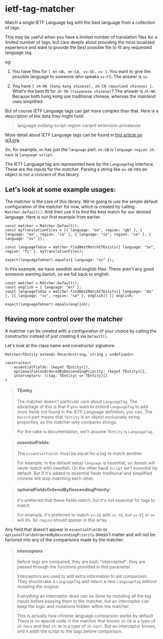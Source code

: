 # ietf-tag-matcher

Match a single IETF Language tag with the best language from a collection of tags.

This may be useful when you have a limited number of translation files for a limited number of tags, but care deeply about providing the most localized experience and want to provide the best possible file to fit any requested language tag.

eg:

1) You have files for `[ en-GB, en-CA, sv-SE, sv ]`. You want to give the possible language to someone who speaks `sv-FI`. The answer is `sv`.

2) You have `[ zh-HK (hong kong chinese), zh-CN (mainland chinese) ]`. What's the best fit for `zh-TW (taiwanese chinese)`? The answer is `zh-HK`. Because both hong kong use traditional chinese, whereas the mainland uses simplified. 


But of course IETF Language tags can get more complex than that. Here is a description of the data they might hold:

> language-extlang-script-region-variant-extension-privateuse

More detail about IETF Language tags can be found in [this article on w3.org](https://www.w3.org/International/articles/language-tags/).

So, for example, `en` has just the `language` part. `en-GB` is `language-region`. `zh-hant` is `language-script`.

The IETF Language tag are represented here by the `LanguageTag` interface. These are the inputs for the *matcher*. Parsing a string like `en-GB` into an object is not a concern of this library.

## Let's look at some example usages:

The *matcher* is the core of this library. We're going to use the simple default configuration of the *matcher* for now, which is created by calling `Matcher.Default()`. And then use it to find the best match for our desired language. Here is our first example from earlier:

    const matcher = Matcher.Default();
    const myTranslationFiles = [{ language: "en", region: "gb" }, { language: "en", region: "ca" }, { language: "sv", region: "se" }, { language: "sv" }];

    const languageToUse = matcher.findBestMatchIfExists({ language: "sv", region: "fi" }, myTranslationFiles);

    expect(languageToUser).equals({ language: "sv" });

In this example, we have swedish and english files. These aren't any good someone wanting danish, so we fall back to english.

    const matcher = Matcher.Default();
    const english = { language: "en" };
    const languageToUse = matcher.findBestMatchIfExists({ language: "da" }, [{ language: "sv", region: "se" }, english]) || english;

    expect(languageToUser).equals(english);


## Having more control over the matcher

A matcher can be created with a configuration of your choice by calling the constructor instead of just creating it via `Default()`.

Let's look at the class name and constructor signature: 

    Matcher<TEntity extends Record<string, string | undefined>>

    constructor(
        essentialFields: (keyof TEntity)[],
        optionalFieldsOrderedByDescendingPriority: (keyof TEntity)[],
        interceptors: ((tag: TEntity) => TEntity)[]
    )

> #### TEntity
> The matcher doesn't particular care about `LanguageTag`. The advantage of this is that if you want to extend `LanguageTag` to add more fields not found in the IETF Language definition, you can. The `Record` part means that `TEntity` is an object exclusively string properties, as the matcher only compares strings. 
>
>For the sake is documentation, we'll assume `TEntity` is `LanguageTag`.

> #### essentialFields:
> The `essentialFields` must be equal for a tag to match another.
>
>For example, in the default setup `language` is essential, so danish will never match with swedish. On the other hand `Script` isn't essential by default. But if it's added to essential fields traditional and simplified chinese will stop matching each other.

> #### optionalFieldsOrderedByDescendingPriority:
> It's preferred that these fields match, but it's not essential for tags to match.
>
> For example, it's preferred to match `sv-SE` with `sv-SE`, but `sv-FI` or `sv` will do. So `region` should appear in this array.


Any field that doesn't appear in `essentialFields` or `optionalFieldsOrderedByDescendingPriority` doesn't matter and will not be factored into any of the comparisons made by the matcher.

> #### interceptors
> Before tags are compared, they are both "intercepted": they are passed through the functions provided in this parameter.
>
> Interceptors are used to add extra information to aid comparison. They should take a `LanguageTag` and return a new `LanguageTag` without mutating the original.
>
> Everything an interceptor does can be done by mutating all the tag inputs before passing them to the matcher, but an interceptor can keep the logic and mutations hidden within the matcher.
>
> This is actually how chinese language comparsion works by default. There is no special code in the matcher that knows `zh-CN` is a type of `zh-hans` and that `zh-HK` is a type of `zh-hant`. But an interceptor knows, and it adds the script to the tags before comparison.
